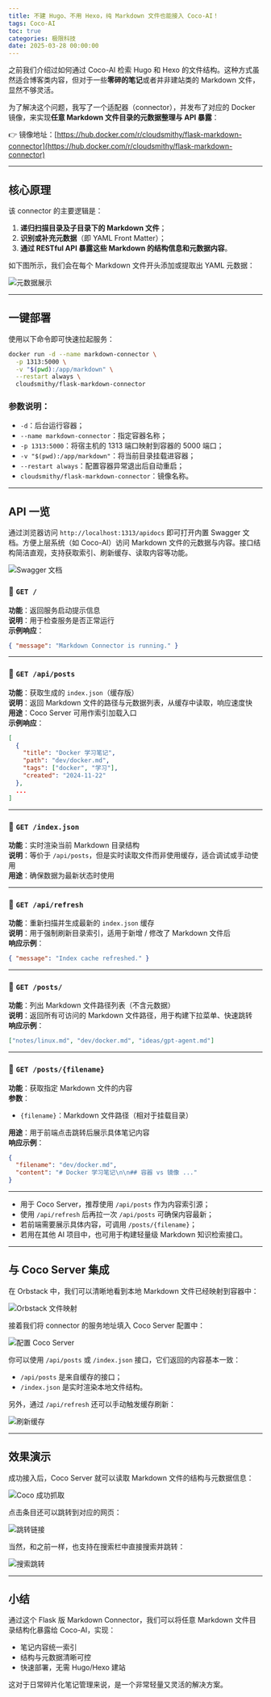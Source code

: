 ```yaml
---
title: 不建 Hugo、不用 Hexo，纯 Markdown 文件也能接入 Coco-AI！
tags: Coco-AI
toc: true
categories: 极限科技
date: 2025-03-28 00:00:00
---
```


之前我们介绍过如何通过 Coco-AI 检索 Hugo 和 Hexo 的文件结构。这种方式虽然适合博客类内容，但对于一些**零碎的笔记**或者并非建站类的 Markdown 文件，显然不够灵活。

为了解决这个问题，我写了一个适配器（connector），并发布了对应的 Docker 镜像，来实现**任意 Markdown 文件目录的元数据整理与 API 暴露**：

<!-- more -->

👉 镜像地址：[https://hub.docker.com/r/cloudsmithy/flask-markdown-connector](https://hub.docker.com/r/cloudsmithy/flask-markdown-connector)

---

## 核心原理

该 connector 的主要逻辑是：

1. **递归扫描目录及子目录下的 Markdown 文件**；
2. **识别或补充元数据**（即 YAML Front Matter）；
3. **通过 RESTful API 暴露这些 Markdown 的结构信息和元数据内容**。

如下图所示，我们会在每个 Markdown 文件开头添加或提取出 YAML 元数据：

![元数据展示](https://raw.githubusercontent.com/Xu-Hardy/picgo-imh/master/image-20250328105358641.png)

---

## 一键部署

使用以下命令即可快速拉起服务：

```bash
docker run -d --name markdown-connector \
  -p 1313:5000 \
  -v "$(pwd):/app/markdown" \
  --restart always \
  cloudsmithy/flask-markdown-connector
```

### 参数说明：

- `-d`：后台运行容器；
- `--name markdown-connector`：指定容器名称；
- `-p 1313:5000`：将宿主机的 1313 端口映射到容器的 5000 端口；
- `-v "$(pwd):/app/markdown"`：将当前目录挂载进容器；
- `--restart always`：配置容器异常退出后自动重启；
- `cloudsmithy/flask-markdown-connector`：镜像名称。

---

## API 一览

通过浏览器访问 `http://localhost:1313/apidocs` 即可打开内置 Swagger 文档。方便上层系统（如 Coco-AI）访问 Markdown 文件的元数据与内容。接口结构简洁直观，支持获取索引、刷新缓存、读取内容等功能。

![Swagger 文档](https://raw.githubusercontent.com/Xu-Hardy/picgo-imh/master/image-20250328114039208.png)

### 🔹 `GET /`

**功能**：返回服务启动提示信息  
**说明**：用于检查服务是否正常运行  
**示例响应**：

```json
{ "message": "Markdown Connector is running." }
```

---

### 🔹 `GET /api/posts`

**功能**：获取生成的 `index.json`（缓存版）  
**说明**：返回 Markdown 文件的路径与元数据列表，从缓存中读取，响应速度快  
**用途**：Coco Server 可用作索引加载入口  
**示例响应**：

```json
[
  {
    "title": "Docker 学习笔记",
    "path": "dev/docker.md",
    "tags": ["docker", "学习"],
    "created": "2024-11-22"
  },
  ...
]
```

---

### 🔹 `GET /index.json`

**功能**：实时渲染当前 Markdown 目录结构  
**说明**：等价于 `/api/posts`，但是实时读取文件而非使用缓存，适合调试或手动使用  
**用途**：确保数据为最新状态时使用

---

### 🔹 `GET /api/refresh`

**功能**：重新扫描并生成最新的 `index.json` 缓存  
**说明**：用于强制刷新目录索引，适用于新增 / 修改了 Markdown 文件后  
**响应示例**：

```json
{ "message": "Index cache refreshed." }
```

---

### 🔹 `GET /posts/`

**功能**：列出 Markdown 文件路径列表（不含元数据）  
**说明**：返回所有可访问的 Markdown 文件路径，用于构建下拉菜单、快速跳转  
**响应示例**：

```json
["notes/linux.md", "dev/docker.md", "ideas/gpt-agent.md"]
```

---

### 🔹 `GET /posts/{filename}`

**功能**：获取指定 Markdown 文件的内容  
**参数**：

- `{filename}`：Markdown 文件路径（相对于挂载目录）

**用途**：用于前端点击跳转后展示具体笔记内容  
**响应示例**：

```json
{
  "filename": "dev/docker.md",
  "content": "# Docker 学习笔记\n\n## 容器 vs 镜像 ..."
}
```

---

- 用于 Coco Server，推荐使用 `/api/posts` 作为内容索引源；
- 使用 `/api/refresh` 后再拉一次 `/api/posts` 可确保内容最新；
- 若前端需要展示具体内容，可调用 `/posts/{filename}`；
- 若用在其他 AI 项目中，也可用于构建轻量级 Markdown 知识检索接口。

---

## 与 Coco Server 集成

在 Orbstack 中，我们可以清晰地看到本地 Markdown 文件已经映射到容器中：

![Orbstack 文件映射](https://raw.githubusercontent.com/Xu-Hardy/picgo-imh/master/image-20250328110115287.png)

接着我们将 connector 的服务地址填入 Coco Server 配置中：

![配置 Coco Server](https://raw.githubusercontent.com/Xu-Hardy/picgo-imh/master/image-20250328114420941.png)

你可以使用 `/api/posts` 或 `/index.json` 接口，它们返回的内容基本一致：

- `/api/posts` 是来自缓存的接口；
- `/index.json` 是实时渲染本地文件结构。

另外，通过 `/api/refresh` 还可以手动触发缓存刷新：

![刷新缓存](https://raw.githubusercontent.com/Xu-Hardy/picgo-imh/master/image-20250328112740320.png)

---

## 效果演示

成功接入后，Coco Server 就可以读取 Markdown 文件的结构与元数据信息：

![Coco 成功抓取](https://raw.githubusercontent.com/Xu-Hardy/picgo-imh/master/image-20250328112721540.png)

点击条目还可以跳转到对应的网页：

![跳转链接](https://raw.githubusercontent.com/Xu-Hardy/picgo-imh/master/image-20250328114249329.png)

当然，和之前一样，也支持在搜索栏中直接搜索并跳转：

![搜索跳转](https://raw.githubusercontent.com/Xu-Hardy/picgo-imh/master/image-20250328114455959.png)

---

## 小结

通过这个 Flask 版 Markdown Connector，我们可以将任意 Markdown 文件目录结构化暴露给 Coco-AI，实现：

- 笔记内容统一索引
- 结构与元数据清晰可控
- 快速部署，无需 Hugo/Hexo 建站

这对于日常碎片化笔记管理来说，是一个非常轻量又灵活的解决方案。
